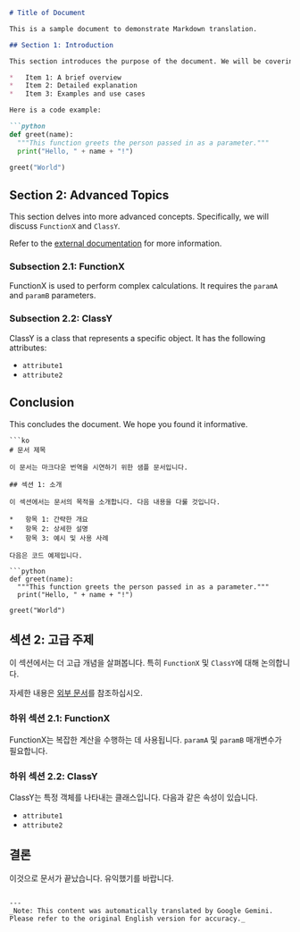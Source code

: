 ```markdown
# Title of Document

This is a sample document to demonstrate Markdown translation.

## Section 1: Introduction

This section introduces the purpose of the document. We will be covering the following:

*   Item 1: A brief overview
*   Item 2: Detailed explanation
*   Item 3: Examples and use cases

Here is a code example:

```python
def greet(name):
  """This function greets the person passed in as a parameter."""
  print("Hello, " + name + "!")

greet("World")
```

## Section 2: Advanced Topics

This section delves into more advanced concepts.  Specifically, we will discuss `FunctionX` and `ClassY`.

Refer to the [external documentation](https://www.example.com) for more information.

### Subsection 2.1: FunctionX

FunctionX is used to perform complex calculations.  It requires the `paramA` and `paramB` parameters.

### Subsection 2.2: ClassY

ClassY is a class that represents a specific object.  It has the following attributes:

*   `attribute1`
*   `attribute2`

## Conclusion

This concludes the document. We hope you found it informative.
```
```ko
# 문서 제목

이 문서는 마크다운 번역을 시연하기 위한 샘플 문서입니다.

## 섹션 1: 소개

이 섹션에서는 문서의 목적을 소개합니다. 다음 내용을 다룰 것입니다.

*   항목 1: 간략한 개요
*   항목 2: 상세한 설명
*   항목 3: 예시 및 사용 사례

다음은 코드 예제입니다.

```python
def greet(name):
  """This function greets the person passed in as a parameter."""
  print("Hello, " + name + "!")

greet("World")
```

## 섹션 2: 고급 주제

이 섹션에서는 더 고급 개념을 살펴봅니다. 특히 `FunctionX` 및 `ClassY`에 대해 논의합니다.

자세한 내용은 [외부 문서](https://www.example.com)를 참조하십시오.

### 하위 섹션 2.1: FunctionX

FunctionX는 복잡한 계산을 수행하는 데 사용됩니다. `paramA` 및 `paramB` 매개변수가 필요합니다.

### 하위 섹션 2.2: ClassY

ClassY는 특정 객체를 나타내는 클래스입니다. 다음과 같은 속성이 있습니다.

*   `attribute1`
*   `attribute2`

## 결론

이것으로 문서가 끝났습니다. 유익했기를 바랍니다.
```

---
_Note: This content was automatically translated by Google Gemini. Please refer to the original English version for accuracy._